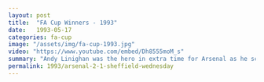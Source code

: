 ```yaml
---
layout: post
title:  "FA Cup Winners - 1993"
date:   1993-05-17
categories: fa-cup
image: "/assets/img/fa-cup-1993.jpg"
video: "https://www.youtube.com/embed/Dh8555moM_s"
summary: "Andy Linighan was the hero in extra time for Arsenal as he scored the crucial header to win Arsenal the FA Cup."
permalink: 1993/arsenal-2-1-sheffield-wednesday
---
```

